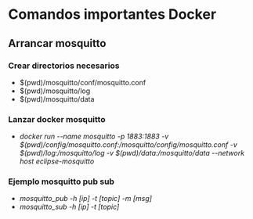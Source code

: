 # Comandos importantes Docker

## Arrancar mosquitto
### Crear directorios necesarios 
- $(pwd)/mosquitto/conf/mosquitto.conf  
- $(pwd)/mosquitto/log  
- $(pwd)/mosquitto/data  

### Lanzar docker mosquitto 
- *docker run --name mosquitto -p 1883:1883 -v $(pwd)/config/mosquitto.conf:/mosquitto/config/mosquitto.conf -v $(pwd)/log:/mosquitto/log -v $(pwd)/data:/mosquitto/data --network host eclipse-mosquitto* 

### Ejemplo mosquitto pub sub
- *mosquitto_pub -h [ip] -t [topic] -m [msg]*
- *mosquitto_sub -h [ip] -t [topic]*


